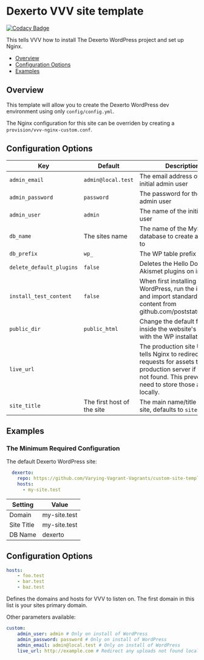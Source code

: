 # Dexerto VVV site template

[![Codacy Badge](https://api.codacy.com/project/badge/Grade/6fc9d45abb02454aa052771bda2d40ff)](https://www.codacy.com/gh/Varying-Vagrant-Vagrants/custom-site-template?utm_source=github.com&amp;utm_medium=referral&amp;utm_content=Varying-Vagrant-Vagrants/custom-site-template&amp;utm_campaign=Badge_Grade)

This tells VVV how to install The Dexerto WordPress project and set up Nginx.

 - [Overview](#overview)
 - [Configuration Options](#configuration-options)
 - [Examples](#examples)

## Overview

This template will allow you to create the Dexerto WordPress dev environment using only `config/config.yml`.

The Nginx configuration for this site can be overriden by creating a `provision/vvv-nginx-custom.conf`.

## Configuration Options


| Key                      | Default                    | Description                                                                                                                                                                                                                                                                        |
|--------------------------|----------------------------|------------------------------------------------------------------------------------------------------------------------------------------------------------------------------------------------------------------------------------------------------------------------------------|
| `admin_email`            | `admin@local.test`         | The email address of the initial admin user                                                                                                                                                                                                                                        |
| `admin_password`         | `password`                 | The password for the initial admin user                                                                                                                                                                                                                                            |
| `admin_user`             | `admin`                    | The name of the initial admin user                                                                                                                                                                                                                                                 |
| `db_name`                | The sites name             | The name of the MySQL database to create and install to                                                                                                                                                                                                                           |
| `db_prefix`              | `wp_`                      | The WP table prefix                                                                                                                                                                                                                                                               |
| `delete_default_plugins` | `false`                    | Deletes the Hello Dolly and Akismet plugins on install                                                                                                                                                                                                                             |
| `install_test_content`   | `false`                    | When first installing WordPress, run the importer and import standard test content from github.com/poststatus/wptest                                                                                                                                                               |
| `public_dir`             | `public_html`              | Change the default folder inside the website's folder with the WP installation            |
| `live_url`               |                            | The production site URL, this tells Nginx to redirect requests for assets to the production server if they're not found. This prevents the need to store those assets locally.                                                                                                     |
| `site_title`             | The first host of the site | The main name/title of the site, defaults to `sitename.test`                                                                                                                                                                                                                       |

## Examples

### The Minimum Required Configuration

The default Dexerto WordPress site:

```yaml
  dexerto:
    repo: https://github.com/Varying-Vagrant-Vagrants/custom-site-template
    hosts:
      - my-site.test
```

| Setting    | Value        |
|------------|--------------|
| Domain     | my-site.test |
| Site Title | my-site.test |
| DB Name    | dexerto      |

## Configuration Options

```yaml
hosts:
    - foo.test
    - bar.test
    - baz.test
```

Defines the domains and hosts for VVV to listen on.
The first domain in this list is your sites primary domain.

Other parameters available:

```yaml
custom:
    admin_user: admin # Only on install of WordPress
    admin_password: password # Only on install of WordPress
    admin_email: admin@local.test # Only on install of WordPress
    live_url: http://example.com # Redirect any uploads not found locally to this domain
```
